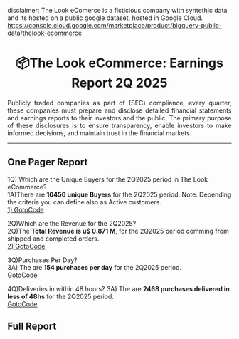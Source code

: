 disclaimer:  The Look eComerce is a ficticious company with syntethic data and its hosted on a public google dataset, hosted in Google Cloud. https://console.cloud.google.com/marketplace/product/bigquery-public-data/thelook-ecommerce

<h1 align="center">📦The Look eCommerce: Earnings Report 2Q 2025  </h1>
<div align="justify">
Publicly traded companies as part of (SEC) compliance, every quarter, these companies must prepare and disclose detailed financial statements and earnings reports to their investors and the public. The primary purpose of these disclosures is to ensure transparency, enable investors to make informed decisions, and maintain trust in the financial markets. 
</div>

***

## One Pager Report

  1Q) Which are the Unique Buyers for the 2Q2025 period in The Look eCommerce?  
  1A)There are **10450 unique Buyers** for the 2Q2025 period. Note: Depending the criteria you can define also as  Active customers.  
  [1) GotoCode](https://github.com/tinyazure/The-Look-eCommerce-Earnigs-Report/blob/main/1_Active_Customers.ipynb)  
  
  2Q)Which are the Revenue for the 2Q2025?  
  2Q)The **Total Revenue  is u$ 0.871 M**, for the 2Q2025 period comming from shipped and completed orders.  
   [2) GotoCode](https://github.com/tinyazure/The-Look-eCommerce-Earnigs-Report/blob/main/2_Revenue_2Q2025.ipynb)  
   
  3Q)Purchases Per Day?  
  3A) The are **154 purchases per day** for the 2Q2025 period.  
   [GotoCode](https://github.com/tinyazure/The-Look-eCommerce-Earnigs-Report/blob/main/3_Purchases_per_day_2Q2025.ipynb)   
   
  4Q)Deliveries in within 48 hours?
  3A) The are **2468 purchases delivered in less of 48hs** for the 2Q2025 period.  
  [GotoCode](https://github.com/tinyazure/The-Look-eCommerce-Earnigs-Report/blob/main/3_Purchases_per_day_2Q2025.ipynb)   

## Full Report
